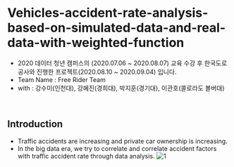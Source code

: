 # Vehicles-accident-rate-analysis-based-on-simulated-data-and-real-data-with-weighted-function
 + 2020 데이터 청년 캠퍼스의 (2020.07.06 ~ 2020.08.07) 교육 수강 후 한국도로공사와 진행한 프로젝트(2020.08.10 ~ 2020.09.04) 입니다.
 + Team Name : Free Rider Team
 + with : 강수미(인천대), 강혜진(경희대), 박지훈(경기대), 이관호(콜로라도 볼버대)
 
 <br>
 
 ## Introduction
 + Traffic accidents are increasing and private car ownership is increasing.
 + In the big data era, we try to correlate and correlate accident factors with traffic accident rate through data analysis.
 ![1](https://user-images.githubusercontent.com/50494545/92585714-4a2ffe00-f2d0-11ea-9c94-bb783a2539bb.PNG)
